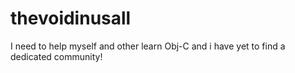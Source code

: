 thevoidinusall
==============

I need to help myself and other learn Obj-C and i have yet to find a dedicated community!
